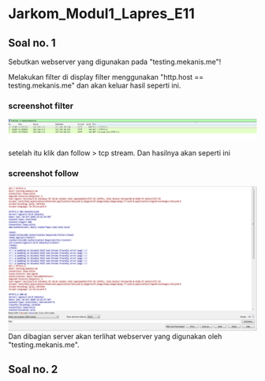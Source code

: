 # Jarkom_Modul1_Lapres_E11

## Soal no. 1

Sebutkan webserver yang digunakan pada "testing.mekanis.me"!

Melakukan filter di display filter menggunakan "http.host == testing.mekanis.me" dan akan keluar hasil seperti ini.

### screenshot filter
![No 1](/screenshot/1A.PNG)

setelah itu klik dan follow > tcp stream. Dan hasilnya akan seperti ini

### screenshot follow
![No 1](/screenshot/1B.PNG)
Dan dibagian server akan terlihat webserver yang digunakan oleh "testing.mekanis.me".

## Soal no. 2

